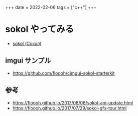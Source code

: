 +++
date = 2022-02-06
tags = ["c++"]
+++

# sokol やってみる

* [sokol (Сокол)](https://qiita.com/shimacpyon/items/0ede2add75ef94c3cf41)

## imgui サンプル

* <https://github.com/floooh/cimgui-sokol-starterkit>

## 参考

* <https://floooh.github.io/2017/08/06/sokol-api-update.html>
* <https://floooh.github.io/2017/07/29/sokol-gfx-tour.html>

